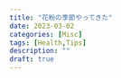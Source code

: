 ```yaml
---
title: "花粉の季節やってきた"
date: 2023-03-02
categories: [Misc]
tags: [Health,Tips]
description: ""
draft: true
---
```


